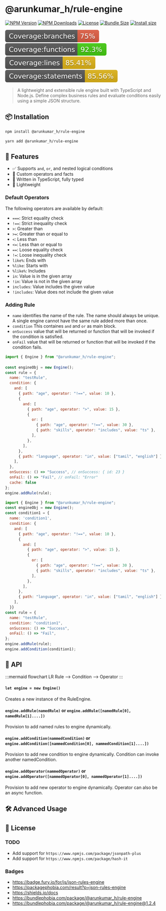 # @arunkumar_h/rule-engine

[![NPM Version](https://img.shields.io/npm/v/@arunkumar_h/rule-engine)](https://www.npmjs.com/package/@arunkumar_h/rule-engine)
[![NPM Downloads](https://img.shields.io/npm/dm/@arunkumar_h/rule-engine)](https://www.npmjs.com/package/@arunkumar_h/rule-engine)
[![License](https://img.shields.io/npm/l/@arunkumar_h/rule-engine)](https://github.com/arunkumar-h/rule-engine/blob/main/LICENSE)
[![Bundle Size](https://img.shields.io/bundlephobia/minzip/@arunkumar_h/rule-engine)](https://bundlephobia.com/package/@arunkumar_h/rule-engine)
[![Install size](https://packagephobia.com/badge?p=@arunkumar_h/rule-engine)](https://packagephobia.com/result?p=@arunkumar_h/rule-engine)

[![badge-branches](badges/badge-branches.svg)](badges/badge-branches.svg)
[![badge-functions](badges/badge-functions.svg)](badges/badge-functions.svg)
[![badge-lines](badges/badge-lines.svg)](badges/badge-lines.svg)
[![badge-statements](badges/badge-statements.svg)](badges/badge-statements.svg)

> A lightweight and extensible rule engine built with TypeScript and Node.js. Define complex business rules and evaluate conditions easily using a simple JSON structure.

## 📦 Installation

```bash
npm install @arunkumar_h/rule-engine
```

```bash
yarn add @arunkumar_h/rule-engine
```

## 🧠 Features
- ✅ Supports `and`, `or`, and nested logical conditions
- 🔧 Custom operators and facts
- 📜 Written in TypeScript, fully typed
- 🚀 Lightweight

### Default Operators
The following operators are available by default:

* `===`: Strict equality check
* `!==`: Strict inequality check
* `>`: Greater than
* `>=`: Greater than or equal to
* `<`: Less than
* `<=`: Less than or equal to
* `==`: Loose equality check
* `!=`: Loose inequality check
* `like%`: Ends with
* `%like`: Starts with
* `%like%`: Includes
* `in`: Value is in the given array
* `!in`: Value is not in the given array
* `includes`: Value includes the given value
* `!includes`: Value does not include the given value


### Adding Rule

- `name` identifies the name of the rule. The name should always be unique. A single engine cannot have the same rule added more than once.
- `condition` This containes `and` and `or` as main block. 
- `onSuccess` value that will be returned or function that will be invoked if the condition is satisfied.
- `onFail` value that will be returned or function that will be invoked if the condition fails.

```javascript
import { Engine } from "@arunkumar_h/rule-engine";

const engineObj = new Engine();
const rule = {
  name: "testRule",
  condition: {
    and: [
      { path: "age", operator: "!==", value: 10 },
      {
        and: [
          { path: "age", operator: ">", value: 15 },
          {
            or: [
              { path: "age", operator: "!==", value: 30 },
              { path: "skills", operator: "includes", value: "ts" },
            ],
          },
        ],
      },
      { path: "language", operator: "in", value: ["tamil", "english"] },
    ],
  },
  onSuccess: () => "Success", // onSuccess: { id: 23 }
  onFail: () => "Fail", // onFail: "Error"
  cache: false
};
engine.addRule(rule);
```


```javascript
import { Engine } from "@arunkumar_h/rule-engine";
const engineObj = new Engine();
const condition1 = {
  name: 'condition1',
  condition: {
    and: [
      { path: "age", operator: "!==", value: 10 },
      {
        and: [
          { path: "age", operator: ">", value: 15 },
          {
            or: [
              { path: "age", operator: "!==", value: 30 },
              { path: "skills", operator: "includes", value: "ts" },
            ],
          },
        ],
      },
      { path: "language", operator: "in", value: ["tamil", "english"] },
    ],
  }}
const rule = {
  name: "testRule",
  condition: "condition1",
  onSuccess: () => "Success",
  onFail: () => "Fail",
};
engine.addRule(rule);
engine.addCondition(condition1);
```


## 📘 API

:::mermaid
flowchart LR
    Rule --> Condition --> Operator
:::

#### `let engine = new Engine()`
Creates a new instance of the RuleEngine.

#### `engine.addRule(namedRule)` or `engine.addRule([namedRule[0], namedRule[1]....])`
Provision to add named rules to engine dynamically.

#### `engine.addCondition(nammedCondition)` or `engine.addCondition([nammedCondition[0], nammedCondition[1]....])`
Provision to add new condition to engine dynamically.
Condition can invoke another namedCondition.

#### `engine.addOperator(nammedOperator)` or `engine.addOperator([nammedOperator[0], nammedOperator[1]....])`
Provision to add new operator to engine dynamically.
Operator can also be an async function.

## 🛠️ Advanced Usage

## 📄 License

### TODO
- Add support for `https://www.npmjs.com/package/jsonpath-plus`
- Add support for `https://www.npmjs.com/package/hash-it`

### Badges
- https://badge.fury.io/for/js/json-rules-engine
- https://packagephobia.com/result?p=json-rules-engine
- https://shields.io/docs
- https://bundlephobia.com/package/@arunkumar_h/rule-engine
- https://bundlephobia.com/package/@arunkumar_h/rule-engine@1.2.4